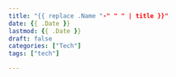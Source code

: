 ```yaml
---
title: "{{ replace .Name "-" " " | title }}"
date: {{ .Date }}
lastmod: {{ .Date }}
draft: false
categories: ["Tech"]
tags: ["tech"]

---
```


